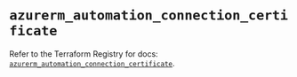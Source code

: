 # `azurerm_automation_connection_certificate`

Refer to the Terraform Registry for docs: [`azurerm_automation_connection_certificate`](https://registry.terraform.io/providers/hashicorp/azurerm/4.0.1/docs/resources/automation_connection_certificate).
